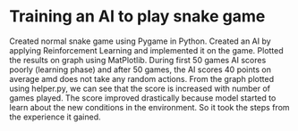 # Training an AI to play snake game
Created normal snake game using Pygame in Python. Created an AI by applying Reinforcement Learning and implemented it on the game. Plotted the results on graph using MatPlotlib. During first 50 games AI scores poorly (learning phase) and after 50 games, the AI scores 40 points on average amd does not take any random actions. From the graph plotted using helper.py, we can see that the score is increased with number of games played. The score improved drastically because model started to learn about the new conditions in the environment. So it took the steps from the experience it gained.
